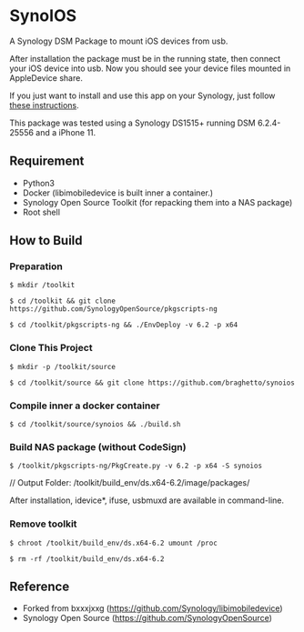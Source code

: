 SynoIOS
======
A Synology DSM Package to mount iOS devices from usb.

After installation the package must be in the running state,
then connect your iOS device into usb.
Now you should see your device files mounted in AppleDevice share.

If you just want to install and use this app on your Synology, just follow [these instructions](https://arthur.mobi/posts/synoios/). 

This package was tested using a Synology DS1515+ running DSM 6.2.4-25556 and a iPhone 11.


## Requirement
* Python3
* Docker (libimobiledevice is built inner a container.)
* Synology Open Source Toolkit (for repacking them into a NAS package)
* Root shell

## How to Build

### Preparation
`$ mkdir /toolkit`

`$ cd /toolkit && git clone https://github.com/SynologyOpenSource/pkgscripts-ng`

`$ cd /toolkit/pkgscripts-ng && ./EnvDeploy -v 6.2 -p x64`

### Clone This Project
`$ mkdir -p /toolkit/source`

`$ cd /toolkit/source && git clone https://github.com/braghetto/synoios`

### Compile inner a docker container
`$ cd /toolkit/source/synoios && ./build.sh`

### Build NAS package (without CodeSign)
`$ /toolkit/pkgscripts-ng/PkgCreate.py -v 6.2 -p x64 -S synoios`

// Output Folder: /toolkit/build_env/ds.x64-6.2/image/packages/

After installation, idevice*, ifuse, usbmuxd are available in command-line.

### Remove toolkit
`$ chroot /toolkit/build_env/ds.x64-6.2 umount /proc`

`$ rm -rf /toolkit/build_env/ds.x64-6.2`


## Reference
* Forked from bxxxjxxg (https://github.com/Synology/libimobiledevice)
* Synology Open Source (https://github.com/SynologyOpenSource)

